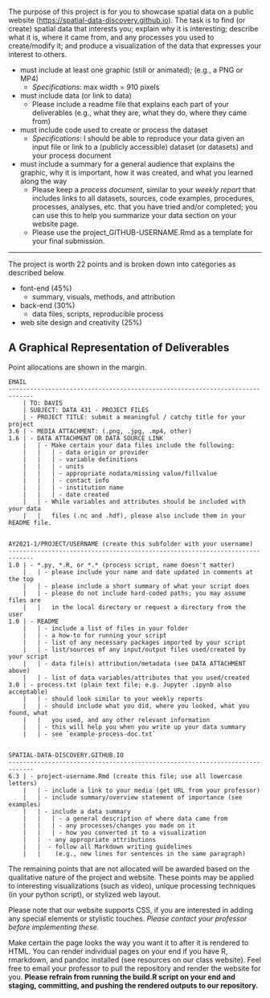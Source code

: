 The purpose of this project is for you to showcase spatial data on a public website (https://spatial-data-discovery.github.io). The task is to find (or create) spatial data that interests you; explain why it is interesting; describe what it is, where it came from, and any processes you used to create/modify it; and produce a visualization of the data that expresses your interest to others.

- must include at least one graphic (still or animated); (e.g., a PNG or MP4)
    - *Specifications:* max width = 910 pixels
- must include data (or link to data)
    - Please include a readme file that explains each part of your deliverables (e.g., what they are, what they do, where they came from)
- must include code used to create or process the dataset
    - *Specifications:* I should be able to reproduce your data given an input file or link to a (publicly accessible) dataset (or datasets) and your process document
- must include a summary for a general audience that explains the graphic, why it is important, how it was created, and what you learned along the way
    - Please keep a *process document*, similar to your *weekly report* that includes links to all datasets, sources, code examples, procedures, processes, analyses, etc. that you have tried and/or completed; you can use this to help you summarize your data section on your website page.
    - Please use the project_GITHUB-USERNAME.Rmd as a template for your final submission.

***

The project is worth 22 points and is broken down into categories as described below.

* font-end (45%)
    - summary, visuals, methods, and attribution
* back-end (30%)
    - data files, scripts, reproducible process
* web site design and creativity (25%)

A Graphical Representation of Deliverables
------------------------------------------
Point allocations are shown in the margin.

```
EMAIL
-----------------------------------------------------------------------------
    | TO: DAVIS
    | SUBJECT: DATA 431 - PROJECT FILES
    | - PROJECT TITLE: submit a meaningful / catchy title for your project
3.6 | - MEDIA ATTACHMENT: (.png, .jpg, .mp4, other)
1.6 | - DATA ATTACHMENT OR DATA SOURCE LINK
    |   | - Make certain your data files include the following:
    |   |   | - data origin or provider
    |   |   | - variable definitions
    |   |   | - units
    |   |   | - appropriate nodata/missing value/fillvalue
    |   |   | - contact info
    |   |   | - institution name
    |   |   | - date created
    |   | - While variables and attributes should be included with your data  
    |   |   files (.nc and .hdf), please also include them in your README file.


AY2021-1/PROJECT/USERNAME (create this subfolder with your username)
-----------------------------------------------------------------------------
1.0 | - *.py, *.R, or *.* (process script, name doesn't matter)
    |   | - please include your name and date updated in comments at the top
    |   | - please include a short summary of what your script does
    |   | - please do not include hard-coded paths; you may assume files are
    |   |   in the local directory or request a directory from the user
1.0 | - README
    |   | - include a list of files in your folder
    |   | - a how-to for running your script
    |   | - list of any necessary packages imported by your script
    |   | - list/sources of any input/output files used/created by your script
    |   | - data file(s) attribution/metadata (see DATA ATTACHMENT above)
    |   | - list of data variables/attributes that you used/created
3.0 | - process.txt (plain text file; e.g. Jupyter .ipynb also acceptable)
    |   | - should look similar to your weekly reports
    |   | - should include what you did, where you looked, what you found, what
    |   |   you used, and any other relevant information
    |   | - this will help you when you write up your data summary
    |   | - see `example-process-doc.txt`


SPATIAL-DATA-DISCOVERY.GITHUB.IO
-----------------------------------------------------------------------------
6.3 | - project-username.Rmd (create this file; use all lowercase letters)
    |   | - include a link to your media (get URL from your professor)
    |   | - include summary/overview statement of importance (see examples)
    |   | - include a data summary
    |   |   | - a general description of where data came from
    |   |   | - any processes/changes you made on it
    |   |   | - how you converted it to a visualization
    |   |  - any appropriate attributions
    |   |  - follow all Markdown writing guidelines
    |   |    (e.g., new lines for sentences in the same paragraph)

```

The remaining points that are not allocated will be awarded based on the qualitative nature of the project and website.
These points may be applied to interesting visualizations (such as video), unique processing techniques (in your python script), or stylized web layout.

Please note that our website supports CSS, if you are interested in adding any special elements or stylistic touches.
*Please contact your professor before implementing these.*

Make certain the page looks the way you want it to after it is rendered to HTML.
You can render individual pages on your end if you have R, rmarkdown, and pandoc installed (see resources on our class website).
Feel free to email your professor to pull the repository and render the website for you.
**Please refrain from running the build.R script on your end and staging, committing, and pushing the rendered outputs to our repository.**
